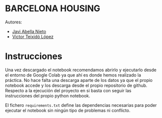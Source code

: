 BARCELONA HOUSING
===
Autores:
- [Javi Abella Nieto](https://github.com/Sirkkouga)
- [Victor Teixidó López](https://github.com/nemfey)

# Instrucciones
Una vez descargado el notebook recomendamos abrirlo y ejecutarlo desde el entorno de Google Colab ya que ahí es donde hemos realizado la práctica. No hace falta una descarga aparte de los datos ya que el propio notebook accede y los descarga desde el propio repositorio de github. Respecto a la ejecución del proyecto en si basta con seguir las instrucciones del propio python notebook.

El fichero ```requirements.txt``` define las dependencias necesarias para poder ejecutar el notebook sin ningún tipo de problemas ni conflicto.
